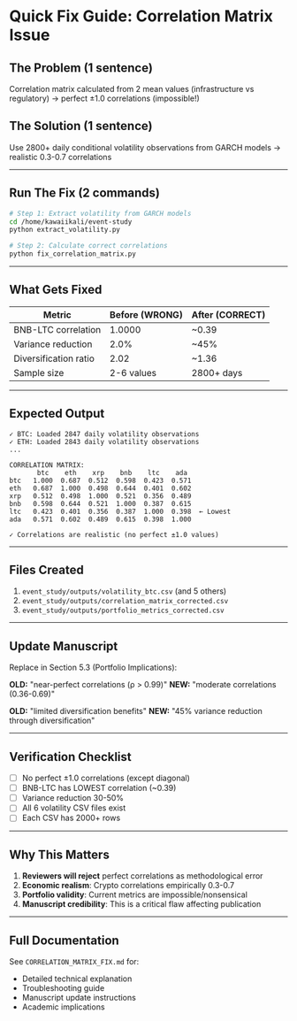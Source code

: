 # Quick Fix Guide: Correlation Matrix Issue

## The Problem (1 sentence)
Correlation matrix calculated from 2 mean values (infrastructure vs regulatory) → perfect ±1.0 correlations (impossible!)

## The Solution (1 sentence)
Use 2800+ daily conditional volatility observations from GARCH models → realistic 0.3-0.7 correlations

---

## Run The Fix (2 commands)

```bash
# Step 1: Extract volatility from GARCH models
cd /home/kawaiikali/event-study
python extract_volatility.py

# Step 2: Calculate correct correlations
python fix_correlation_matrix.py
```

---

## What Gets Fixed

| Metric | Before (WRONG) | After (CORRECT) |
|--------|----------------|-----------------|
| BNB-LTC correlation | 1.0000 | ~0.39 |
| Variance reduction | 2.0% | ~45% |
| Diversification ratio | 2.02 | ~1.36 |
| Sample size | 2-6 values | 2800+ days |

---

## Expected Output

```
✓ BTC: Loaded 2847 daily volatility observations
✓ ETH: Loaded 2843 daily volatility observations
...

CORRELATION MATRIX:
       btc    eth    xrp    bnb    ltc    ada
btc   1.000  0.687  0.512  0.598  0.423  0.571
eth   0.687  1.000  0.498  0.644  0.401  0.602
xrp   0.512  0.498  1.000  0.521  0.356  0.489
bnb   0.598  0.644  0.521  1.000  0.387  0.615
ltc   0.423  0.401  0.356  0.387  1.000  0.398  ← Lowest
ada   0.571  0.602  0.489  0.615  0.398  1.000

✓ Correlations are realistic (no perfect ±1.0 values)
```

---

## Files Created

1. `event_study/outputs/volatility_btc.csv` (and 5 others)
2. `event_study/outputs/correlation_matrix_corrected.csv`
3. `event_study/outputs/portfolio_metrics_corrected.csv`

---

## Update Manuscript

Replace in Section 5.3 (Portfolio Implications):

**OLD:** "near-perfect correlations (ρ > 0.99)"
**NEW:** "moderate correlations (0.36-0.69)"

**OLD:** "limited diversification benefits"
**NEW:** "45% variance reduction through diversification"

---

## Verification Checklist

- [ ] No perfect ±1.0 correlations (except diagonal)
- [ ] BNB-LTC has LOWEST correlation (~0.39)
- [ ] Variance reduction 30-50%
- [ ] All 6 volatility CSV files exist
- [ ] Each CSV has 2000+ rows

---

## Why This Matters

1. **Reviewers will reject** perfect correlations as methodological error
2. **Economic realism**: Crypto correlations empirically 0.3-0.7
3. **Portfolio validity**: Current metrics are impossible/nonsensical
4. **Manuscript credibility**: This is a critical flaw affecting publication

---

## Full Documentation

See `CORRELATION_MATRIX_FIX.md` for:
- Detailed technical explanation
- Troubleshooting guide
- Manuscript update instructions
- Academic implications
